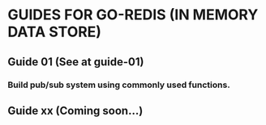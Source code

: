# GUIDES FOR GO-REDIS (IN MEMORY DATA STORE)

## Guide 01 (See at guide-01)

### Build pub/sub system using commonly used functions.

## Guide xx (Coming soon...)
